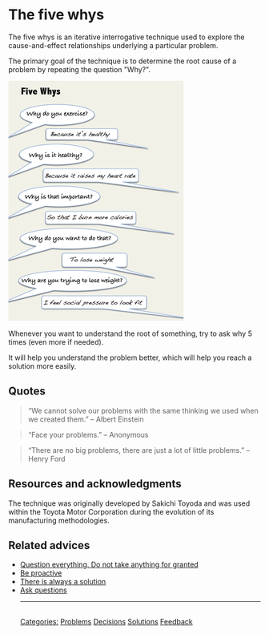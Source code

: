 # The five whys

The five whys is an iterative interrogative technique used to explore the cause-and-effect relationships underlying a particular problem.

The primary goal of the technique is to determine the root cause of a problem by repeating the question "Why?".

![The five whys example](./assets/the-five-whys.png)

Whenever you want to understand the root of something, try to ask why 5 times (even more if needed).

It will help you understand the problem better, which will help you reach a solution more easily.

## Quotes

> “We cannot solve our problems with the same thinking we used when we created them.” – Albert Einstein

> “Face your problems.” – Anonymous

> “There are no big problems, there are just a lot of little problems.” – Henry Ford

## Resources and acknowledgments

The technique was originally developed by Sakichi Toyoda and was used within the Toyota Motor Corporation during the evolution of its manufacturing methodologies.

## Related advices

- [Question everything. Do not take anything for granted](../Question%20everything.%20Do%20not%20take%20anything%20for%20granted/index.md)
- [Be proactive](../Be%20proactive/index.md)
- [There is always a solution](../There%20is%20always%20a%20solution/index.md)
- [Ask questions](../Ask%20questions/index.md)<hr/><br/>[Categories:](../Categories/index.md) [Problems](../Categories/Problems.md) [Decisions](../Categories/Decisions.md) [Solutions](../Categories/Solutions.md) [Feedback](../Categories/Feedback.md)